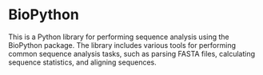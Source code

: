 # BioPython
This is a Python library for performing sequence analysis using the BioPython package. The library includes various tools for performing common sequence analysis tasks, such as parsing FASTA files, calculating sequence statistics, and aligning sequences.
